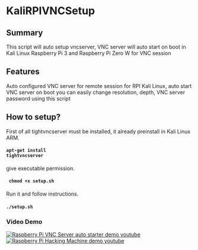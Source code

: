 # KaliRPIVNCSetup
## Summary
This script will auto setup vncserver, VNC server will auto start on boot in Kali Linux Raspberry Pi 3 and Raspberry Pi Zero W for VNC session
## Features 
Auto configured VNC server for remote session for RPI Kali Linux, auto start VNC server on boot you can easily change resolution, depth, VNC server password using this script 
## How to setup?
First of all tightvncserver must be installed, it already preinstall in Kali Linux ARM.
#### <code>apt-get install tightvncserver</code>
give executable permission.
#### <code> chmod +x setup.sh </code>
Run it and follow instructions.
#### <code>./setup.sh</code>
### Video Demo
[![Raspberry Pi VNC Server auto starter demo youtube](https://img.youtube.com/vi/Q5VoWO32fF0/0.jpg)](https://www.youtube.com/watch?v=Q5VoWO32fF0)
[![Raspberry Pi Hacking Machine demo youtube](https://img.youtube.com/vi/TenJ7QxrfYk/0.jpg)](https://www.youtube.com/watch?v=TenJ7QxrfYk)
